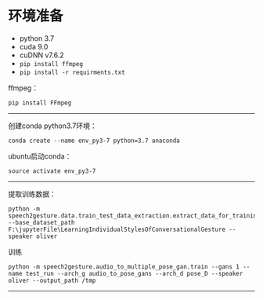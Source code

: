 # 环境准备
- python 3.7
- cuda 9.0
- cuDNN v7.6.2
- `pip install ffmpeg`
- `pip install -r requirments.txt`

ffmpeg：
```
pip install FFmpeg
```
---

创建conda python3.7环境：

```
conda create --name env_py3-7 python=3.7 anaconda
```

ubuntu启动conda：
```
source activate env_py3-7
```



---


提取训练数据：
```
python -m speech2gesture.data.train_test_data_extraction.extract_data_for_training --base_dataset_path F:\jupyterFile\LearningIndividualStylesOfConversationalGesture --speaker oliver
```

训练
```
python -m speech2gesture.audio_to_multiple_pose_gan.train --gans 1 --name test_run --arch_g audio_to_pose_gans --arch_d pose_D --speaker oliver --output_path /tmp
```























---
